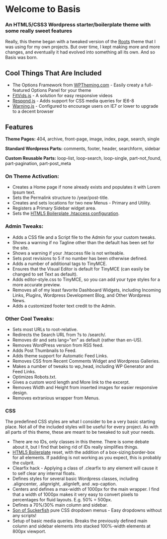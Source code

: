 # Welcome to Basis
### An HTML5/CSS3 Wordpress starter/boilerplate theme with some really sweet features

Really, this theme began with a tweaked version of the [Roots](http://www.rootstheme.com/) theme that I was using for my own projects. But over time, I kept making more and more changes, and eventually it had evolved into something all its own. And so Basis was born.

## Cool Things That Are Included

+ The Options Framework from [WPTheming.com](http://www.wptheming.com) - Easily creaty a full-featured Options Panel for your theme
+ [FitVids.js](http://fitvidsjs.com/) - A solution for easy responsive videos
+ [Respond.js](https://github.com/scottjehl/Respond) - Adds support for CSS media queries for IE6-8
+ [Warning.js](http://code.google.com/p/ie6-upgrade-warning/) - Configured to encourage users on IE7 or lower to upgrade to a decent browser

## Features

**Theme Pages:** 404, archive, front-page, image, index, page, search, single

**Standard Wordpress Parts:** comments, footer, header, searchform, sidebar

**Custom Reusable Parts:** loop-list, loop-search, loop-single, part-not_found, part-pagination, part-post_meta

### On Theme Activation:

+ Creates a Home page if none already exists and populates it with Lorem Ipsum text.
+ Sets the Permalink structure to /year/post-title.
+ Creates and sets locations for two new Menus - Primary and Utility.
+ Registers a Primary Sidebar widget area.
+ Sets the [HTML5 Boilerplate .htaccess configuration](https://github.com/h5bp/html5-boilerplate/blob/master/doc/htaccess.md).

### Admin Tweaks:

+ Adds a CSS file and a Script file to the Admin for your custom tweaks.
+ Shows a warning if no Tagline other than the default has been set for the site.
+ Shows a warning if your .htaccess file is not writeable.
+ Sets post revisions to 5 if no number has been otherwise defined.
+ Adds a number of additional tags to TinyMCE.
+ Ensures that the Visual Editor is default for TinyMCE (can easily be changed to set Text as default).
+ Adds editor-style.css to TinyMCE, so you can add your type styles for a more accurate preview.
+ Removes all of my least favorite Dashboard Widgets, including Incoming Links, Plugins, Wordpress Development Blog, and Other Wordpress News.
+ Adds a customized footer text credit to the Admin.

### Other Cool Tweaks:

+ Sets most URLs to root-relative.
+ Redirects the Search URL from ?s to /search/.
+ Removes dir and sets lang="en" as default (rather than en-US).
+ Removes WordPress version from RSS feed.
+ Adds Post Thumbnails to Feed.
+ Adds theme support for Automatic Feed Links.
+ Removes CSS from Recent Comments Widget and Wordpress Galleries.
+ Makes a number of tweaks to wp_head, including WP Generator and Feed Links.
+ Optimizes Robots.txt.
+ Gives a custom word length and More link to the excerpt.
+ Removes Width and Height from inserted images for easier responsive design.
+ Removes extranious wrapper from Menus.

### CSS

The predefined CSS styles are what I consider to be a very basic starting place. Not all of the included styles will be useful for every project. As with all parts of this theme, these are meant to be tweaked to suit your needs.

+ There are no IDs, only classes in this theme. There is some debate about it, but I find that being rid of IDs really simplifies things.
+ [HTML5 Boilerplate](http://html5boilerplate.com/) reset, with the addition of a box-sizing:border-box for all elements. If padding is not working as you expect, this is probably the culprit.
+ Clearfix hack - Applying a class of .clearfix to any element will cause it to self clear any internal floats.
+ Defines styles for several basic Wordpress classes, including .aligncenter, .alignright, .alignleft, and .wp-caption.
+ Centers and defines a max-width of 1000px for the main wrapper. I find that a width of 1000px makes it very easy to convert pixels to percentages for fluid layouts. E.g. 50% = 500px.
+ Defines a 70%/30% main column and sidebar.
+ [Son of Suckerfish](http://www.htmldog.com/articles/suckerfish/dropdowns/) pure CSS dropdown menus - Easy dropdowns without any scripts!
+ Setup of basic media queries. Breaks the previously defined main column and sidebar elements into stacked 100%-width elements at 800px viewport.